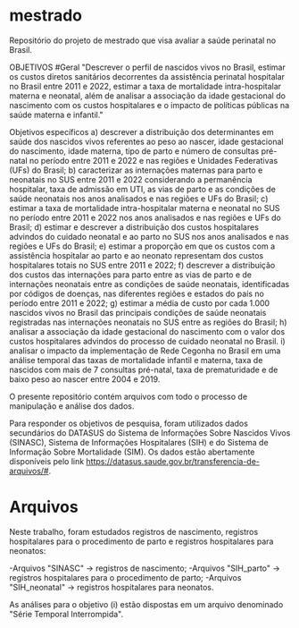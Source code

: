 # mestrado
Repositório do projeto de mestrado que visa avaliar a saúde perinatal no Brasil. 

OBJETIVOS
#Geral
"Descrever o perfil de nascidos vivos no Brasil, estimar os custos diretos sanitários decorrentes da assistência perinatal hospitalar no Brasil entre 2011 e 2022, estimar a taxa de mortalidade intra-hospitalar materna e neonatal, além de analisar a associação da idade gestacional do nascimento com os custos hospitalares e o impacto de políticas públicas na saúde materna e infantil." 

  Objetivos específicos
  a)	descrever a distribuição dos determinantes em saúde dos nascidos vivos referentes ao peso ao nascer, idade gestacional do nascimento, idade materna, tipo de parto e número de consultas pré-natal no período entre 2011 e 2022 e nas regiões e Unidades Federativas (UFs) do Brasil;
  b)	caracterizar as internações maternas para parto e neonatais no SUS entre 2011 e 2022 considerando a permanência hospitalar, taxa de admissão em UTI, as vias de parto e as condições de saúde neonatais nos anos analisados e nas regiões e UFs do Brasil;
  c)	estimar a taxa de mortalidade intra-hospitalar materna e neonatal no SUS no período entre 2011 e 2022 nos anos analisados e nas regiões e UFs do Brasil; 
  d)	estimar e descrever a distribuição dos custos hospitalares advindos do cuidado neonatal e ao parto no SUS nos anos analisados e nas regiões e UFs do Brasil; 
  e)	estimar a proporção em que os custos com a assistência hospitalar ao parto e ao neonato representam dos custos hospitalares totais no SUS entre 2011 e 2022;
  f)	descrever a distribuição dos custos das internações para parto entre as vias de parto e de internações neonatais entre as condições de saúde neonatais, identificadas por códigos de doenças, nas diferentes regiões e estados do país no período entre 2011 e 2022;
  g)	estimar a média de custo por cada 1.000 nascidos vivos no Brasil das principais condições de saúde neonatais registradas nas internações neonatais no SUS entre as regiões do Brasil;
  h)	analisar a associação da idade gestacional do nascimento com o valor dos custos hospitalares advindos do processo de cuidado neonatal no Brasil.
  i)	analisar o impacto da implementação de Rede Cegonha no Brasil em uma análise temporal das taxas de mortalidade infantil e materna, taxa de nascidos com mais de 7 consultas pré-natal, taxa de prematuridade e de baixo peso ao nascer entre 2004 e 2019.

O presente repositório contém arquivos com todo o processo de manipulação e análise dos dados.

Para responder os objetivos de pesquisa, foram utilizados dados secundários do DATASUS do Sistema de Informações Sobre Nascidos Vivos (SINASC), Sistema de Informações Hospitalares (SIH) e do Sistema de Informação Sobre Mortalidade (SIM). Os dados estão abertamente disponíveis pelo link https://datasus.saude.gov.br/transferencia-de-arquivos/#.


# Arquivos

Neste trabalho, foram estudados registros de nascimento, registros hospitalares para o procedimento de parto e registros hospitalares para neonatos:

-Arquivos "SINASC" -> registros de nascimento;
-Arquivos "SIH_parto" -> registros hospitalares para o procedimento de parto;
-Arquivos "SIH_neonatal" -> registros hospitalares para neonatos.

As análises para o objetivo (i) estão dispostas em um arquivo denominado "Série Temporal Interrompida".
